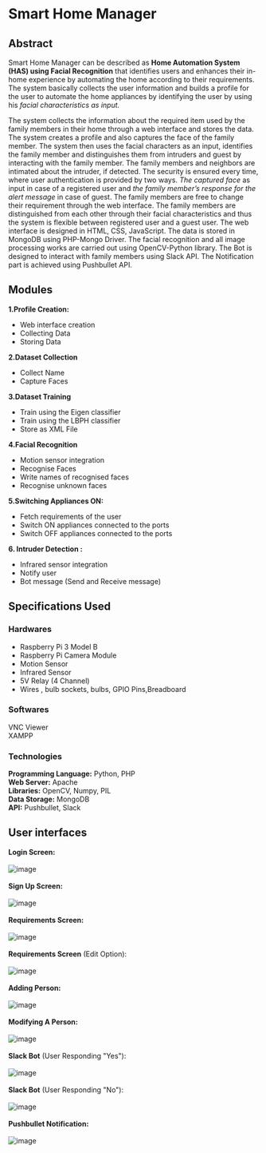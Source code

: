 # Smart Home Manager
## Abstract
Smart Home Manager can be described as **Home Automation System (HAS) using Facial Recognition** that identifies users and enhances their in-home experience by automating the home according to their requirements. The system basically collects the user information and builds a profile for the user to automate the home appliances by identifying the user by using his *facial characteristics as input.*

The system collects the information about the required item used by the family members in their home through a web interface and stores the data. The system creates a profile and also captures the face of the family member. The system then uses the facial characters as an input, identifies the family member and distinguishes them from intruders and guest by interacting with the family member. The family members and neighbors are intimated about the intruder, if detected. The security is ensured every time, where user authentication is provided by two ways. *The captured face* as input in case of a registered user and *the family member’s response for the alert message* in case of guest. The family members are free to change their requirement through the web interface. The family members are distinguished from each other through their facial characteristics and thus the system is flexible between registered user and a guest user. The web interface is designed in HTML, CSS, JavaScript. The data is stored in MongoDB using PHP-Mongo Driver. The facial recognition and all image processing works are carried out using OpenCV-Python library. The Bot is designed to interact with family members using Slack API. The Notification part is achieved using Pushbullet API.

## Modules
**1.Profile Creation:**
   - Web interface creation
   - Collecting Data
   - Storing Data

**2.Dataset Collection**
   - Collect Name
   - Capture Faces

**3.Dataset Training**
   - Train using the Eigen classifier
   - Train using the LBPH classifier
   - Store as XML File
   
**4.Facial Recognition**
   - Motion sensor integration
   - Recognise Faces
   - Write names of recognised faces
   - Recognise unknown faces

**5.Switching Appliances ON:**
   - Fetch requirements of the user
   - Switch ON appliances connected to the ports
   - Switch OFF appliances connected to the ports
 
**6. Intruder Detection :**
   - Infrared sensor integration
   - Notify user
   - Bot message (Send and Receive message)
## Specifications Used
### Hardwares
   - Raspberry Pi 3 Model B 
   - Raspberry Pi Camera Module 
   - Motion Sensor
   - Infrared Sensor
   - 5V Relay (4 Channel)
   - Wires , bulb sockets, bulbs, GPIO Pins,Breadboard
### Softwares
   VNC Viewer <br/>
   XAMPP 
### Technologies
   **Programming Language:** Python, PHP <br/>
   **Web Server:**    Apache <br/>
   **Libraries:**   OpenCV, Numpy, PIL <br/> 
   **Data Storage:**   MongoDB <br/>
   **API:**    Pushbullet, Slack <br/>

## User interfaces
**Login Screen:** <br/><br/>
![image](https://user-images.githubusercontent.com/20739181/37861000-ca6e23e8-2f56-11e8-9fa9-9d07107f46e0.png)<br/><br/>
**Sign Up Screen:**<br/><br/>
![image](https://user-images.githubusercontent.com/20739181/37861151-9cfa3bf6-2f59-11e8-888a-420a481d8e81.png)<br/><br/>
**Requirements Screen:**<br/><br/>
![image](https://user-images.githubusercontent.com/20739181/37861152-9f6f3846-2f59-11e8-8bfa-50528f33da66.png)<br/><br/>
**Requirements Screen** (Edit Option):<br/><br/>
![image](https://user-images.githubusercontent.com/20739181/37861154-b10faf72-2f59-11e8-9ca8-869ed840f79a.png)<br/><br/>
**Adding Person:**<br/><br/>
![image](https://user-images.githubusercontent.com/20739181/37861175-1f5b5620-2f5a-11e8-8085-8b3c6f23748f.png)<br/><br/>
**Modifying A Person:**<br/><br/>
![image](https://user-images.githubusercontent.com/20739181/37861176-219eb18e-2f5a-11e8-92c0-edf7927037b4.png)<br/><br/>
**Slack Bot** (User Responding "Yes"):<br/><br/>
![image](https://user-images.githubusercontent.com/20739181/37861177-26cf607c-2f5a-11e8-9556-210fd989bc4b.png)<br/><br/>
**Slack Bot** (User Responding "No"):<br/><br/>
![image](https://user-images.githubusercontent.com/20739181/37861182-2b7895c6-2f5a-11e8-8ea5-5fc7e817ad07.png)<br/><br/>
**Pushbullet Notification:<br/><br/>**
![image](https://user-images.githubusercontent.com/20739181/37861253-fa5d05ec-2f5b-11e8-8a55-085e4dc54a73.png)<br/><br/>
